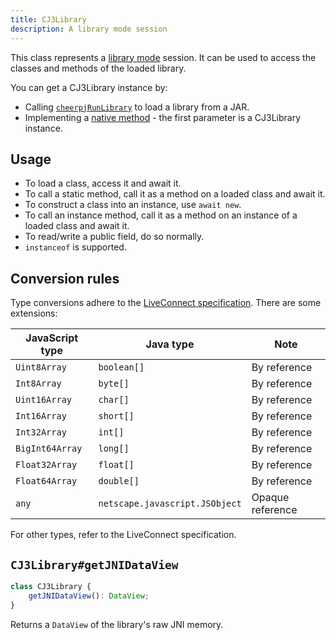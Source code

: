 ```yaml
---
title: CJ3Library
description: A library mode session
---
```


This class represents a [library mode](/cheerpj3/guides/library-mode) session. It can be used to access the classes and methods of the loaded library.

You can get a CJ3Library instance by:

- Calling [`cheerpjRunLibrary`] to load a library from a JAR.
- Implementing a [native method](/cheerpj3/guides/Implementing-Java-native-methods-in-JavaScript) - the first parameter is a CJ3Library instance.

## Usage

- To load a class, access it and await it.
- To call a static method, call it as a method on a loaded class and await it.
- To construct a class into an instance, use `await new`.
- To call an instance method, call it as a method on an instance of a loaded class and await it.
- To read/write a public field, do so normally.
- `instanceof` is supported.

## Conversion rules

Type conversions adhere to the [LiveConnect specification](https://web.archive.org/web/20110204185537/http://jdk6.java.net/plugin2/liveconnect/#JS_JAVA_CONVERSIONS). There are some extensions:

| JavaScript type | Java type                      | Note             |
| --------------- | ------------------------------ | ---------------- |
| `Uint8Array`    | `boolean[]`                    | By reference     |
| `Int8Array`     | `byte[]`                       | By reference     |
| `Uint16Array`   | `char[]`                       | By reference     |
| `Int16Array`    | `short[]`                      | By reference     |
| `Int32Array`    | `int[]`                        | By reference     |
| `BigInt64Array` | `long[]`                       | By reference     |
| `Float32Array`  | `float[]`                      | By reference     |
| `Float64Array`  | `double[]`                     | By reference     |
| `any`           | `netscape.javascript.JSObject` | Opaque reference |

For other types, refer to the LiveConnect specification.

## `CJ3Library#getJNIDataView`

```ts
class CJ3Library {
	getJNIDataView(): DataView;
}
```

Returns a `DataView` of the library's raw JNI memory.

[`cheerpjRunLibrary`]: /cheerpj3/reference/cheerpjRunLibrary
